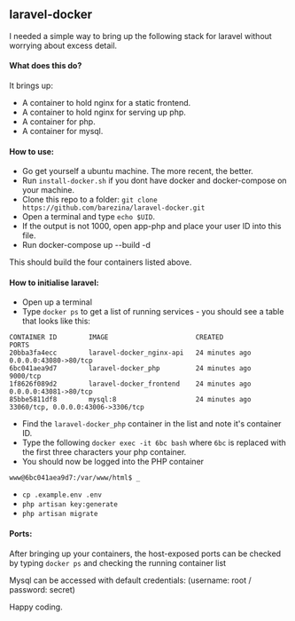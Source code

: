 ## laravel-docker

I needed a simple way to bring up the following stack for laravel without
worrying about excess detail.

#### What does this do?
It brings up:
* A container to hold nginx for a static frontend.
* A container to hold nginx for serving up php.
* A container for php.
* A container for mysql.

#### How to use:
* Go get yourself a ubuntu machine. The more recent, the better.
* Run `install-docker.sh` if you dont have docker and docker-compose on your machine.
* Clone this repo to a folder: `git clone https://github.com/barezina/laravel-docker.git`
* Open a terminal and type `echo $UID`. 
* If the output is not 1000, open app-php and place your user ID into this file.
* Run docker-compose up --build -d

This should build the four containers listed above.

#### How to initialise laravel:
* Open up a terminal
* Type `docker ps` to get a list of running services - you should see a table that looks like this:
```$xslt
CONTAINER ID        IMAGE                      CREATED             PORTS                                
20bba3fa4ecc        laravel-docker_nginx-api   24 minutes ago      0.0.0.0:43080->80/tcp                
6bc041aea9d7        laravel-docker_php         24 minutes ago      9000/tcp                             
1f8626f089d2        laravel-docker_frontend    24 minutes ago      0.0.0.0:43081->80/tcp                
85bbe5811df8        mysql:8                    24 minutes ago      33060/tcp, 0.0.0.0:43006->3306/tcp   
```
* Find the `laravel-docker_php` container in the list and note it's container ID.
* Type the following `docker exec -it 6bc bash` where `6bc` is replaced with the first three characters your php container.
* You should now be logged into the PHP container
```$xslt
www@6bc041aea9d7:/var/www/html$ _
```
* `cp .example.env .env`
* `php artisan key:generate`
* `php artisan migrate`

#### Ports:

After bringing up your containers, the host-exposed ports can be checked by typing `docker ps` and checking the running container list

Mysql can be accessed with default credentials: (username: root / password: secret)

Happy coding.

